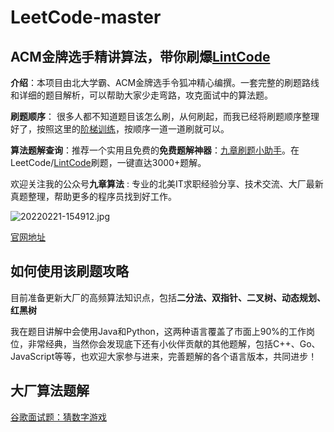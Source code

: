 # LeetCode-master
## ACM金牌选手精讲算法，带你刷爆[LintCode](https://www.lintcode.com/?utm_source=sc-github-sy)

**介绍**：本项目由北大学霸、ACM金牌选手令狐冲精心编撰。一套完整的刷题路线和详细的题目解析，可以帮助大家少走弯路，攻克面试中的算法题。

**刷题顺序**： 很多人都不知道题目该怎么刷，从何刷起，而我已经将刷题顺序整理好了，按照这里的[阶梯训练](https://www.lintcode.com/collection/192/?utm_source=sc-github-sy)，按顺序一道一道刷就可以。

**算法题解查询**：推荐一个实用且免费的**免费题解神器**：[九章刷题小助手](https://www.jiuzhang.com/problem/?utm_source=sc-github-sy)。在LeetCode/[LintCode](https://www.lintcode.com/?utm_source=sc-github-sy)刷题，一键直达3000+题解。


欢迎关注我的公众号**九章算法** : 专业的北美IT求职经验分享、技术交流、大厂最新真题整理，帮助更多的程序员找到好工作。

![20220221-154912.jpg](https://upload-images.jianshu.io/upload_images/24356384-80aea596073cced2.jpg?imageMogr2/auto-orient/strip%7CimageView2/2/w/1240)

[官网地址](https://www.jiuzhang.com/?utm_source=sc-github-sy)

## 如何使用该刷题攻略

目前准备更新大厂的高频算法知识点，包括**二分法、双指针、二叉树、动态规划、红黑树**

我在题目讲解中会使用Java和Python，这两种语言覆盖了市面上90%的工作岗位，非常经典，当然你会发现底下还有小伙伴贡献的其他题解，包括C++、Go、JavaScript等等，也欢迎大家参与进来，完善题解的各个语言版本，共同进步！

## 大厂算法题解
[谷歌面试题：猜数字游戏](https://github.com/ninechapter-algorithm/LeetCode-master/blob/main/problem/%E8%B0%B7%E6%AD%8C%E9%9D%A2%E8%AF%95%E9%A2%98%EF%BC%9A%E7%8C%9C%E6%95%B0%E5%AD%97%E6%B8%B8%E6%88%8F.md)
